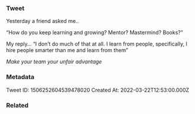 ### Tweet
Yesterday a friend asked me..

“How do you keep learning and growing? Mentor? Mastermind? Books?”

My reply… “I don’t do much of that at all. I learn from people, specifically, I hire people smarter than me and learn from them”

*Make your team your unfair advantage*

### Metadata
Tweet ID: 1506252604539478020
Created At: 2022-03-22T12:53:00.000Z

### Related

